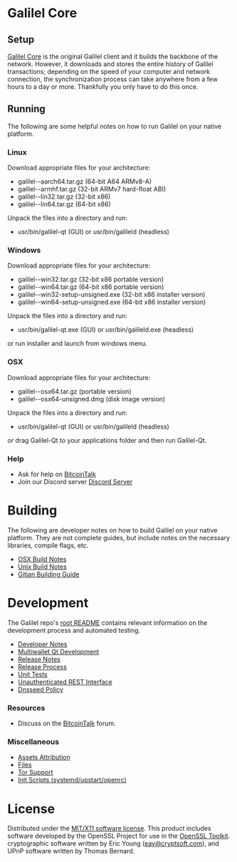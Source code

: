 # Galilel Core

## Setup

[Galilel Core](https://galilel.cloud/wallet) is the original Galilel client and it builds the backbone of the network. However, it downloads and stores the entire history of Galilel transactions; depending on the speed of your computer and network connection, the synchronization process can take anywhere from a few hours to a day or more. Thankfully you only have to do this once.

## Running

The following are some helpful notes on how to run Galilel on your native platform.

### Linux

Download appropriate files for your architecture:

* galilel-<version>-aarch64.tar.gz (64-bit A64 ARMv8-A)
* galilel-<version>-armhf.tar.gz (32-bit ARMv7 hard-float ABI)
* galilel-<version>-lin32.tar.gz (32-bit x86)
* galilel-<version>-lin64.tar.gz (64-bit x86)

Unpack the files into a directory and run:

* usr/bin/galilel-qt (GUI) or usr/bin/galileld (headless)

### Windows

Download appropriate files for your architecture:

* galilel-<version>-win32.tar.gz (32-bit x86 portable version)
* galilel-<version>-win64.tar.gz (64-bit x86 portable version)
* galilel-<version>-win32-setup-unsigned.exe (32-bit x86 installer version)
* galilel-<version>-win64-setup-unsigned.exe (64-bit x86 installer version)

Unpack the files into a directory and run:

* usr/bin/galilel-qt.exe (GUI) or usr/bin/galileld.exe (headless)

or run installer and launch from windows menu.

### OSX

Download appropriate files for your architecture:

* galilel-<version>-osx64.tar.gz (portable version)
* galilel-<version>-osx64-unsigned.dmg (disk image version)

Unpack the files into a directory and run:

* usr/bin/galilel-qt (GUI) or usr/bin/galileld (headless)

or drag Galilel-Qt to your applications folder and then run Galilel-Qt.

### Help

* Ask for help on [BitcoinTalk](https://bitcointalk.org/index.php?topic=4238243)
* Join our Discord server [Discord Server](https://discord.galilel.cloud)

# Building

The following are developer notes on how to build Galilel on your native platform. They are not complete guides, but include notes on the necessary libraries, compile flags, etc.

* [OSX Build Notes](build-osx.md)
* [Unix Build Notes](build-unix.md)
* [Gitian Building Guide](gitian-building.md)

# Development

The Galilel repo's [root README](https://github.com/Galilel-Project/galilel/blob/master/README.md) contains relevant information on the development process and automated testing.

* [Developer Notes](developer-notes.md)
* [Multiwallet Qt Development](multiwallet-qt.md)
* [Release Notes](release-notes.md)
* [Release Process](release-process.md)
* [Unit Tests](unit-tests.md)
* [Unauthenticated REST Interface](REST-interface.md)
* [Dnsseed Policy](dnsseed-policy.md)

### Resources

* Discuss on the [BitcoinTalk](https://bitcointalk.org/index.php?topic=4238243) forum.

### Miscellaneous

* [Assets Attribution](assets-attribution.md)
* [Files](files.md)
* [Tor Support](tor.md)
* [Init Scripts (systemd/upstart/openrc)](init.md)

# License

Distributed under the [MIT/X11 software license](http://www.opensource.org/licenses/mit-license.php).
This product includes software developed by the OpenSSL Project for use in the [OpenSSL Toolkit](https://www.openssl.org/).
cryptographic software written by Eric Young ([eay@cryptsoft.com](mailto:eay@cryptsoft.com)), and UPnP software written by Thomas Bernard.
